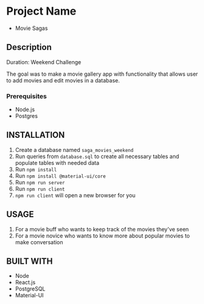 # Project Name

- Movie Sagas

## Description

Duration: Weekend Challenge

The goal was to make a movie gallery app with functionality that allows user to add movies and edit movies in a database.

### Prerequisites

- Node.js
- Postgres

## INSTALLATION

1. Create a database named `saga_movies_weekend`
2. Run queries from `database.sql` to create all necessary tables and populate tables with needed data
3. Run `npm install`
4. Run `npm install @material-ui/core`
5. Run `npm run server`
5. Run `npm run client`
5. `npm run client` will open a new browser for you

## USAGE

1. For a movie buff who wants to keep track of the movies they've seen
2. For a movie novice who wants to know more about popular movies to make conversation

## BUILT WITH

- Node
- React.js
- PostgreSQL
- Material-UI